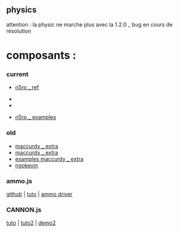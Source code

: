 ## physics
attention : la physic ne marche plus avec la 1.2.0 _ bug en cours de résolution

# composants :
### current
* [n5ro _ ref](https://github.com/n5ro/aframe-physics-system)
- <script src="https://unpkg.com/aframe-physics-system@1.4.0/dist/aframe-physics-system.min.js"></script>
- <script src="https://cdn.jsdelivr.net/gh/n5ro/aframe-physics-system@v4.0.1/dist/aframe-physics-system.js"></script>
* [n5rp _ examples](https://n5ro.github.io/aframe-physics-system/examples/)

### old
* [maccurdy _ extra](https://github.com/wmurphyrd/aframe-physics-extras)
* [maccurdy _ extra](https://wmurphyrd.github.io/aframe-physics-extras/)
* [examples maccurdy _ extra](https://wmurphyrd.github.io/aframe-physics-extras/examples/)
* [ngokevin](https://github.com/ngokevin/aframe-physics-components)

### ammo.js
[github](https://github.com/kripken/ammo.js/) |
[tuto](https://jgbarah.github.io/aframe-playground/physics-01/) |
[ammo driver](https://github.com/n5ro/aframe-physics-system/blob/master/AmmoDriver.md)

### CANNON.js
[tuto](http://schteppe.github.io/cannon.js/) |
[tuto2](https://hacks.mozilla.org/2017/05/having-fun-with-physics-and-a-frame/) | 
[demo2](https://github.com/belen-albeza/vr-bowling)

